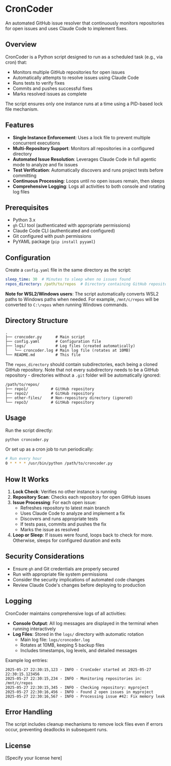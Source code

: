 # CronCoder

An automated GitHub issue resolver that continuously monitors repositories for open issues and uses Claude Code to implement fixes.

## Overview

CronCoder is a Python script designed to run as a scheduled task (e.g., via cron) that:
- Monitors multiple GitHub repositories for open issues
- Automatically attempts to resolve issues using Claude Code
- Runs tests to verify fixes
- Commits and pushes successful fixes
- Marks resolved issues as complete

The script ensures only one instance runs at a time using a PID-based lock file mechanism.

## Features

- **Single Instance Enforcement**: Uses a lock file to prevent multiple concurrent executions
- **Multi-Repository Support**: Monitors all repositories in a configured directory
- **Automated Issue Resolution**: Leverages Claude Code in full agentic mode to analyze and fix issues
- **Test Verification**: Automatically discovers and runs project tests before committing
- **Continuous Processing**: Loops until no open issues remain, then sleeps
- **Comprehensive Logging**: Logs all activities to both console and rotating log files

## Prerequisites

- Python 3.x
- `gh` CLI tool (authenticated with appropriate permissions)
- Claude Code CLI (authenticated and configured)
- Git configured with push permissions
- PyYAML package (`pip install pyyaml`)

## Configuration

Create a `config.yaml` file in the same directory as the script:

```yaml
sleep_time: 30  # Minutes to sleep when no issues found
repos_directory: /path/to/repos  # Directory containing GitHub repositories
```

**Note for WSL2/Windows users**: The script automatically converts WSL2 paths to Windows paths when needed. For example, `/mnt/c/repos` will be converted to `C:\repos` when running Windows commands.

## Directory Structure

```
.
├── croncoder.py      # Main script
├── config.yaml       # Configuration file
├── logs/             # Log files (created automatically)
│   └── croncoder.log # Main log file (rotates at 10MB)
└── README.md         # This file
```

The `repos_directory` should contain subdirectories, each being a cloned GitHub repository. Note that not every subdirectory needs to be a GitHub repository - directories without a `.git` folder will be automatically ignored:

```
/path/to/repos/
├── repo1/          # GitHub repository
├── repo2/          # GitHub repository
├── other-files/    # Non-repository directory (ignored)
└── repo3/          # GitHub repository
```

## Usage

Run the script directly:

```bash
python croncoder.py
```

Or set up as a cron job to run periodically:

```bash
# Run every hour
0 * * * * /usr/bin/python /path/to/croncoder.py
```

## How It Works

1. **Lock Check**: Verifies no other instance is running
2. **Repository Scan**: Checks each repository for open GitHub issues
3. **Issue Processing**: For each open issue:
   - Refreshes repository to latest main branch
   - Uses Claude Code to analyze and implement a fix
   - Discovers and runs appropriate tests
   - If tests pass, commits and pushes the fix
   - Marks the issue as resolved
4. **Loop or Sleep**: If issues were found, loops back to check for more. Otherwise, sleeps for configured duration and exits

## Security Considerations

- Ensure `gh` and Git credentials are properly secured
- Run with appropriate file system permissions
- Consider the security implications of automated code changes
- Review Claude Code's changes before deploying to production

## Logging

CronCoder maintains comprehensive logs of all activities:

- **Console Output**: All log messages are displayed in the terminal when running interactively
- **Log Files**: Stored in the `logs/` directory with automatic rotation
  - Main log file: `logs/croncoder.log`
  - Rotates at 10MB, keeping 5 backup files
  - Includes timestamps, log levels, and detailed messages

Example log entries:
```
2025-05-27 22:30:15,123 - INFO - CronCoder started at 2025-05-27 22:30:15.123456
2025-05-27 22:30:15,234 - INFO - Monitoring repositories in: /mnt/c/repos
2025-05-27 22:30:15,345 - INFO - Checking repository: myproject
2025-05-27 22:30:16,456 - INFO - Found 2 open issues in myproject
2025-05-27 22:30:16,567 - INFO - Processing issue #42: Fix memory leak
```

## Error Handling

The script includes cleanup mechanisms to remove lock files even if errors occur, preventing deadlocks in subsequent runs.

## License

[Specify your license here]